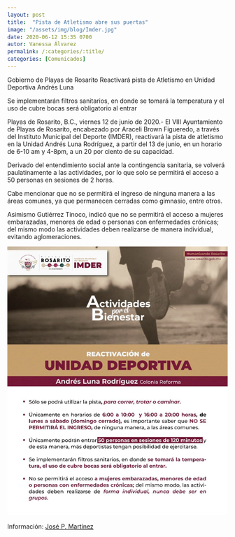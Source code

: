 ```yaml
---
layout: post
title:  "Pista de Atletismo abre sus puertas"
image: "/assets/img/blog/Imder.jpg"
date: 2020-06-12 15:35 0700
autor: Vanessa Álvarez
permalink: /:categories/:title/
categories: [Comunicados]
---
```


Gobierno de Playas de Rosarito Reactivará pista de Atletismo en Unidad Deportiva Andrés Luna


Se implementarán filtros sanitarios, en donde se tomará la temperatura y el uso de cubre bocas será obligatorio al entrar

Playas de Rosarito, B.C., viernes 12 de junio de 2020.- El VIII Ayuntamiento de Playas de Rosarito, encabezado por Araceli Brown Figueredo, a través del Instituto Municipal del Deporte (IMDER), reactivará la pista de atletismo en la Unidad Andrés Luna Rodríguez, a partir del 13 de junio, en un horario de 6-10 am y 4-8pm, a un 20 por ciento de su capacidad.

Derivado del entendimiento social ante la contingencia sanitaria, se volverá paulatinamente a las actividades, por lo que solo se permitirá el acceso a 50 personas en sesiones de 2 horas.

Cabe mencionar que no se permitirá el ingreso de ninguna manera a las áreas comunes, ya que permanecen cerradas como gimnasio, entre otros.

Asimismo Gutiérrez Tinoco, indicó que no se permitirá el acceso a mujeres embarazadas, menores de edad o personas con enfermedades crónicas; del mismo modo las actividades deben realizarse de manera individual, evitando aglomeraciones.


<img src="/assets/img/blog/unidad deportiva.jpg" class="img-fluid" alt="Responsive image">



Información: [José P. Martínez](https://www.facebook.com/CNRDEPORTES)